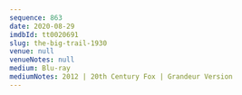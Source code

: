 ```yaml
---
sequence: 863
date: 2020-08-29
imdbId: tt0020691
slug: the-big-trail-1930
venue: null
venueNotes: null
medium: Blu-ray
mediumNotes: 2012 | 20th Century Fox | Grandeur Version
---
```

